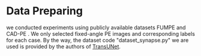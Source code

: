 # Data Preparing
 we conducted experiments using publicly available datasets FUMPE and CAD-PE . We only selected fixed-angle PE images and corresponding labels for each case. By the way, the dataset code "dataset_synapse.py" we are used is provided by the authors of [TransUNet](https://github.com/Beckschen/TransUNet).
